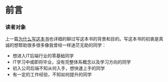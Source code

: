 # 前言

### 读者对象

上一篇[为什么写这本书](why_write.md)也详细的聊过写这本书的背景和目的。写这本书的初衷是真诚的想帮助很多很多像我曾经一样迷茫无助的同学：
- 想进入IT后端行业的零基础同学
- IT学习中或即将毕业，没有完整体系概念以及学习方向的同学
- 初入公司后端不知从何入手，想快速上手的同学
- 有一定的工作经验，不知如何提升的同学